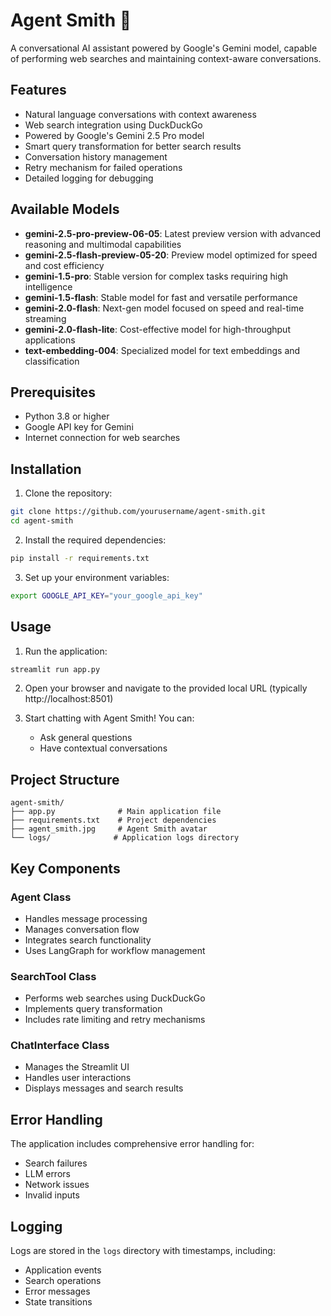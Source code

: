 # Agent Smith 🤖

A conversational AI assistant powered by Google's Gemini model, capable of performing web searches and maintaining context-aware conversations.

## Features

- Natural language conversations with context awareness
- Web search integration using DuckDuckGo
- Powered by Google's Gemini 2.5 Pro model
- Smart query transformation for better search results
- Conversation history management
- Retry mechanism for failed operations
- Detailed logging for debugging

## Available Models

- **gemini-2.5-pro-preview-06-05**: Latest preview version with advanced reasoning and multimodal capabilities
- **gemini-2.5-flash-preview-05-20**: Preview model optimized for speed and cost efficiency
- **gemini-1.5-pro**: Stable version for complex tasks requiring high intelligence
- **gemini-1.5-flash**: Stable model for fast and versatile performance
- **gemini-2.0-flash**: Next-gen model focused on speed and real-time streaming
- **gemini-2.0-flash-lite**: Cost-effective model for high-throughput applications
- **text-embedding-004**: Specialized model for text embeddings and classification

## Prerequisites

- Python 3.8 or higher
- Google API key for Gemini
- Internet connection for web searches

## Installation

1. Clone the repository:
```bash
git clone https://github.com/yourusername/agent-smith.git
cd agent-smith
```

2. Install the required dependencies:
```bash
pip install -r requirements.txt
```

3. Set up your environment variables:
```bash
export GOOGLE_API_KEY="your_google_api_key"
```

## Usage

1. Run the application:
```bash
streamlit run app.py
```

2. Open your browser and navigate to the provided local URL (typically http://localhost:8501)

3. Start chatting with Agent Smith! You can:
   - Ask general questions
   - Have contextual conversations

## Project Structure

```
agent-smith/
├── app.py              # Main application file
├── requirements.txt    # Project dependencies
├── agent_smith.jpg     # Agent Smith avatar
└── logs/              # Application logs directory
```

## Key Components

### Agent Class
- Handles message processing
- Manages conversation flow
- Integrates search functionality
- Uses LangGraph for workflow management

### SearchTool Class
- Performs web searches using DuckDuckGo
- Implements query transformation
- Includes rate limiting and retry mechanisms

### ChatInterface Class
- Manages the Streamlit UI
- Handles user interactions
- Displays messages and search results

## Error Handling

The application includes comprehensive error handling for:
- Search failures
- LLM errors
- Network issues
- Invalid inputs

## Logging

Logs are stored in the `logs` directory with timestamps, including:
- Application events
- Search operations
- Error messages
- State transitions